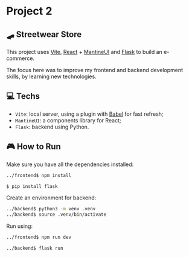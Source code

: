 # Project 2

## 🛹 Streetwear Store

This project uses [Vite](https://github.com/vitejs/vite-plugin-react/blob/main/packages/plugin-react/README.md), [React](https://react.dev/) + [MantineUI](https://mantine.dev/getting-started/) and [Flask](https://flask.palletsprojects.com/en/3.0.x/quickstart/) to build an e-commerce. 

The focus here was to improve my frontend and backend development skills, by learning new technologies.

## 💻 Techs

- `Vite`: local server, using a plugin with [Babel](https://babeljs.io/) for fast refresh;
- `MantineUI`: a components library for React;
- `Flask`: backend using Python.

## 🎮 How to Run

Make sure you have all the dependencies installed:
```bash
../frontend$ npm install
```
```bash
$ pip install flask
```

Create an environment for backend:
```bash
../backend$ python3 -m venv .venv
../backend$ source .venv/bin/activate
```

Run using:
```bash
../frontend$ npm run dev
```
```bash
../backend$ flask run
```
